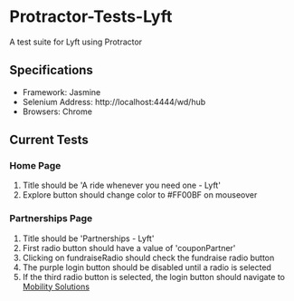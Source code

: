 # Protractor-Tests-Lyft
A test suite for Lyft using Protractor

## Specifications
- Framework: Jasmine
- Selenium Address: http://localhost:4444/wd/hub
- Browsers: Chrome

## Current Tests
### Home Page
1. Title should be 'A ride whenever you need one - Lyft'
2. Explore button should change color to #FF00BF on mouseover

### Partnerships Page

1. Title should be 'Partnerships - Lyft'
2. First radio button should have a value of 'couponPartner'
3. Clicking on fundraiseRadio should check the fundraise radio button
4. The purple login button should be disabled until a radio is selected
5. If the third radio button is selected, the login button should navigate to [Mobility Solutions](http://get.lyft.com/mobility-solutions/')